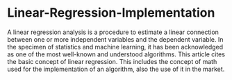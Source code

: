 # Linear-Regression-Implementation
A linear regression analysis is a procedure to estimate a linear connection between one or more independent variables and the dependent variable. In the specimen of statistics and machine learning, it has been acknowledged as one of the most well-known and understood algorithms. This article cites the basic concept of linear regression. This includes the concept of math used for the implementation of an algorithm, also the use of it in the market.
